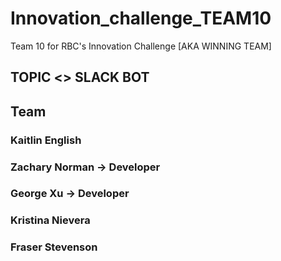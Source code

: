 # Innovation_challenge_TEAM10
Team 10 for RBC's Innovation Challenge [AKA WINNING TEAM]

## TOPIC <> SLACK BOT

## Team
### Kaitlin English
### Zachary Norman -> Developer
### George Xu -> Developer
### Kristina Nievera
### Fraser Stevenson
